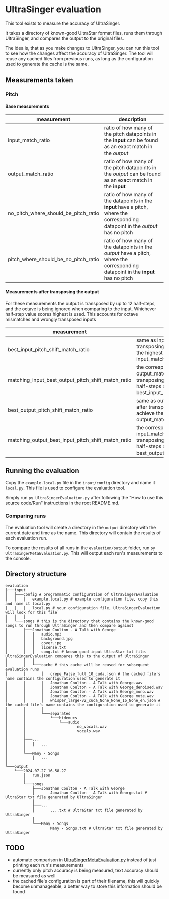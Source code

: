 # UltraSinger evaluation

This tool exists to measure the accuracy of UltraSinger.

It takes a directory of known-good UltraStar format files, runs them through UltraSinger, and compares the output to the
original files.

The idea is, that as you make changes to UltraSinger, you can run this tool to see how the changes affect the accuracy
of UltraSinger. The tool will reuse any cached files from previous runs, as long as the configuration used to generate the cache is the same.

## Measurements taken

### Pitch

#### Base measurements

| measurement                          | description                                                                                                                       |
|--------------------------------------|-----------------------------------------------------------------------------------------------------------------------------------|
| input_match_ratio                    | ratio of how many of the pitch datapoints in the **input** can be found as an exact match in the _output_                         |
| output_match_ratio                   | ratio of how many of the pitch datapoints in the _output_ can be found as an exact match in the **input**                         |
| no_pitch_where_should_be_pitch_ratio | ratio of how many of the datapoints in the **input** have a pitch, where the corresponding datapoint in the _output_ has no pitch |
| pitch_where_should_be_no_pitch_ratio | ratio of how many of the datapoints in the _output_ have a pitch, where the corresponding datapoint in the **input** has no pitch |

#### Measurements after transposing the output

For these measurements the output is transposed by up to 12 half-steps, and the octave is being ignored when comparing
to the input. Whichever half-step value scores highest is used. This accounts for octave mismatches and wrongly
transposed inputs

| measurement                                        | description                                                                                                                        |
|----------------------------------------------------|------------------------------------------------------------------------------------------------------------------------------------|
| best_input_pitch_shift_match_ratio                 | same as input_match_ratio but after transposing the _output_ to achieve the highest possible input_match_ratio                     |
| matching_input_best_output_pitch_shift_match_ratio | the corresponding output_match_ratio when transposing the same amount of half-steps as used for best_input_pitch_shift_match_ratio |
| best_output_pitch_shift_match_ratio                | same as output_match_ratio but after transposing the _output_ to achieve the highest possible output_match_ratio                   |
| matching_output_best_input_pitch_shift_match_ratio | the corresponding input_match_ratio when transposing the same amount of half-steps as used for best_output_pitch_shift_match_ratio |



## Running the evaluation

Copy the `example.local.py` file in the `input/config` directory and name it `local.py`. This file is used to configure the evaluation tool.

Simply run `py UltraSingerEvaluation.py` after following the "How to use this source code/Run" instructions in the root README.md.

### Comparing runs

The evaluation tool will create a directory in the `output` directory with the current date and time as the name. This directory will contain the results of each evaluation run.

To compare the results of all runs in the `evaluation/output` folder, run `py UltraSingerMetaEvaluation.py`. This will output each run's measurements to the console.

## Directory structure

```
evaluation
├───input
│   ├───config # programmatic configuration of UltraSingerEvaluation
│   │   │   example.local.py # example configuration file, copy this and name it local.py
│   │   │   local.py # your configuration file, UltraSingerEvaluation will look for this file
│   │   │
│   └───songs # this is the directory that contains the known-good songs to run through UltraSinger and then compare against
│       ├───Jonathan Coulton - A Talk with George
│       │   │   audio.mp3
│       │   │   background.jpg
│       │   │   cover.jpg
│       │   │   license.txt
│       │   │   song.txt # known good input UltraStar txt file. UltraSingerEvaluation compares this to the output of UltraSinger
│       │   │
│       │   └───cache # this cache will be reused for subsequent evaluation runs
│       │       │   crepe_False_full_10_cuda.json # the cached file's name contains the configuration used to generate it
│       │       │   Jonathan Coulton - A Talk with George.wav
│       │       │   Jonathan Coulton - A Talk with George_denoised.wav
│       │       │   Jonathan Coulton - A Talk with George_mono.wav
│       │       │   Jonathan Coulton - A Talk with George_mute.wav
│       │       │   whisper_large-v2_cuda_None_None_16_None_en.json # the cached file's name contains the configuration used to generate it
│       │       │
│       │       └───separated
│       │           └───htdemucs
│       │               └───audio
│       │                       no_vocals.wav
│       │                       vocals.wav
│       │
│       ├───...
│       │   │   ...
│       │
│       └───Many - Songs
│           │   ...
│
└───output
    └───2024-07-27_16-58-27
        │   run.json
        │
        └───songs
            ├───Jonathan Coulton - A Talk with George
            │       Jonathan Coulton - A Talk with George.txt # UltraStar txt file generated by UltraSinger
            │
            ├───...
            │       ....txt # UltraStar txt file generated by UltraSinger
            │
            └───Many - Songs
                    Many - Songs.txt # UltraStar txt file generated by UltraSinger
```

## TODO

- automate comparison in [UltraSingerMetaEvaluation.py](..%2Fsrc%2FUltraSingerMetaEvaluation.py) instead of just printing each run's measurements
- currently only pitch accuracy is being measured, text accuracy should be measured as well
- the cached file's configuration is part of their filename, this will quickly become unmanageable, a better way to store this information should be found